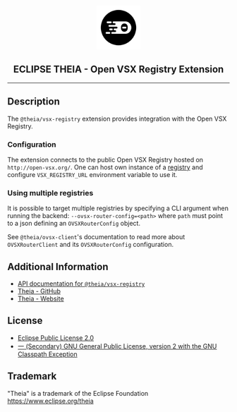 <div align='center'>

<br />

<img src='https://raw.githubusercontent.com/eclipse-theia/theia/master/logo/theia.svg?sanitize=true' alt='theia-ext-logo' width='100px' />

<h2>ECLIPSE THEIA - Open VSX Registry Extension</h2>

<hr />

</div>

## Description

The `@theia/vsx-registry` extension provides integration with the Open VSX Registry.

### Configuration

The extension connects to the public Open VSX Registry hosted on `http://open-vsx.org/`.
One can host own instance of a [registry](https://github.com/eclipse/openvsx#eclipse-open-vsx)
and configure `VSX_REGISTRY_URL` environment variable to use it.

### Using multiple registries

It is possible to target multiple registries by specifying a CLI argument when
running the backend: `--ovsx-router-config=<path>` where `path` must point to
a json defining an `OVSXRouterConfig` object.

See `@theia/ovsx-client`'s documentation to read more about `OVSXRouterClient`
and its `OVSXRouterConfig` configuration.

## Additional Information

- [API documentation for `@theia/vsx-registry`](https://eclipse-theia.github.io/theia/docs/next/modules/vsx_registry.html)
- [Theia - GitHub](https://github.com/eclipse-theia/theia)
- [Theia - Website](https://theia-ide.org/)

## License

- [Eclipse Public License 2.0](http://www.eclipse.org/legal/epl-2.0/)
- [一 (Secondary) GNU General Public License, version 2 with the GNU Classpath Exception](https://projects.eclipse.org/license/secondary-gpl-2.0-cp)

## Trademark

"Theia" is a trademark of the Eclipse Foundation
<https://www.eclipse.org/theia>
